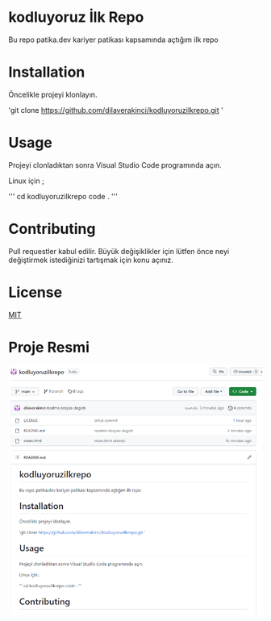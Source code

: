 # kodluyoruz İlk Repo
Bu repo patika.dev kariyer patikası kapsamında açtığım ilk repo

# Installation

Öncelikle projeyi klonlayın.

'git clone https://github.com/dilaverakinci/kodluyoruzilkrepo.git '

# Usage

Projeyi clonladıktan sonra Visual Studio Code programında açın.

Linux için ;

'''
cd kodluyoruzilkrepo
code .
'''

# Contributing

Pull requestler kabul edilir. Büyük değişiklikler için lütfen önce neyi değiştirmek istediğinizi tartışmak için konu açınız.

# License
[MIT](https://opensource.org/license/mit/)

# Proje Resmi 

![Proje Resmi](/proje.png)
